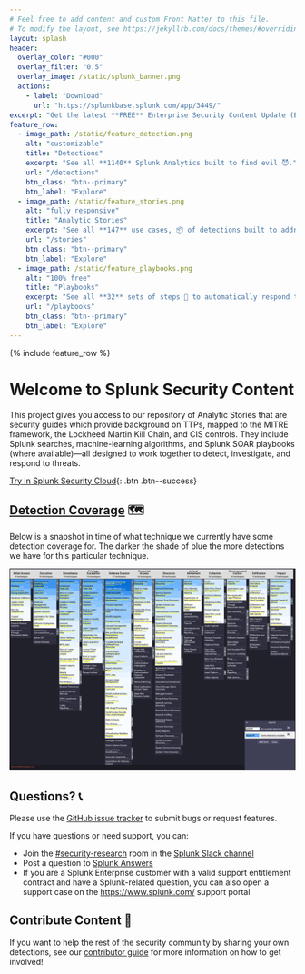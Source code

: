 ```yaml
---
# Feel free to add content and custom Front Matter to this file.
# To modify the layout, see https://jekyllrb.com/docs/themes/#overriding-theme-defaults
layout: splash
header:
  overlay_color: "#000"
  overlay_filter: "0.5"
  overlay_image: /static/splunk_banner.png
  actions:
    - label: "Download"
      url: "https://splunkbase.splunk.com/app/3449/"
excerpt: "Get the latest **FREE** Enterprise Security Content Update (ESCU) App with **1140** analytics. 🚀 [See what is new](https://github.com/splunk/security_content/releases/latest)!"
feature_row:
  - image_path: /static/feature_detection.png
    alt: "customizable"
    title: "Detections"
    excerpt: "See all **1140** Splunk Analytics built to find evil 😈."
    url: "/detections"
    btn_class: "btn--primary"
    btn_label: "Explore"
  - image_path: /static/feature_stories.png
    alt: "fully responsive"
    title: "Analytic Stories"
    excerpt: "See all **147** use cases, 📦 of detections built to address a threat."
    url: "/stories"
    btn_class: "btn--primary"
    btn_label: "Explore"
  - image_path: /static/feature_playbooks.png
    alt: "100% free"
    title: "Playbooks"
    excerpt: "See all **32** sets of steps 🐾 to automatically respond to a threat."
    url: "/playbooks"
    btn_class: "btn--primary"
    btn_label: "Explore"
---
```



{% include feature_row %}

# Welcome to Splunk Security Content

This project gives you access to our repository of Analytic Stories that are security guides which provide background on TTPs, mapped to the MITRE framework, the Lockheed Martin Kill Chain, and CIS controls. They include Splunk searches, machine-learning algorithms, and Splunk SOAR playbooks (where available)—all designed to work together to detect, investigate, and respond to threats.

[Try in Splunk Security Cloud](https://www.splunk.com/en_us/cyber-security.html){: .btn .btn--success}

## [Detection Coverage](https://mitremap.splunkresearch.com/) 🗺️
Below is a snapshot in time of what technique we currently have some detection coverage for. The darker the shade of blue the more detections we have for this particular technique.

[![](static/coverage.png)](https://mitremap.splunkresearch.com/)

## Questions? 📞
Please use the [GitHub issue tracker](https://github.com/splunk/security_content/issues) to submit bugs or request features.

If you have questions or need support, you can:

* Join the [#security-research](https://splunk-usergroups.slack.com/archives/C1S5BEF38) room in the [Splunk Slack channel](http://splunk-usergroups.slack.com)
* Post a question to [Splunk Answers](http://answers.splunk.com)
* If you are a Splunk Enterprise customer with a valid support entitlement contract and have a Splunk-related question, you can also open a support case on the https://www.splunk.com/ support portal


## Contribute Content 🥰
If you want to help the rest of the security community by sharing your own detections, see our [contributor guide](https://github.com/splunk/security_content/wiki/Contributing-to-the-Project) for more information on how to get involved!

